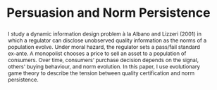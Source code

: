 ---
title: Persuasion and Norm Persistence
summary: How does quality certification affect norm evolution? Under which conditions does it increase consumer welfare? 
date: ""
tags:
- Game Theory

# Optional external URL for project (replaces project detail page).
external_link: ""

image:
  caption: A Simple Framework with PyGame
  focal_point: Smart
  
links:
- url_code: ""
  url_pdf: ""
  url_slides: ""
  url_video: "https://github.com/FChia11/rl/blob/main/featured.mp4"

# Slides (optional).
#   Associate this project with Markdown slides.
#   Simply enter your slide deck's filename without extension.
#   E.g. `slides = "example-slides"` references `content/slides/example-slides.md`.
#   Otherwise, set `slides = ""`.
# slides: example


abstract: I study a dynamic information design problem à la Albano and Lizzeri (2001) in which a regulator can disclose unobserved quality information as the norms of a population evolve. Under moral hazard, the regulator sets a pass/fail standard ex-ante. A monopolist chooses a price to sell an asset to a population of consumers. Over time, consumers’ purchase decision depends on the signal, others' buying behaviour, and norm evolution. In this paper, I use evolutionary game theory to describe the tension between quality certification and norm persistence.
---